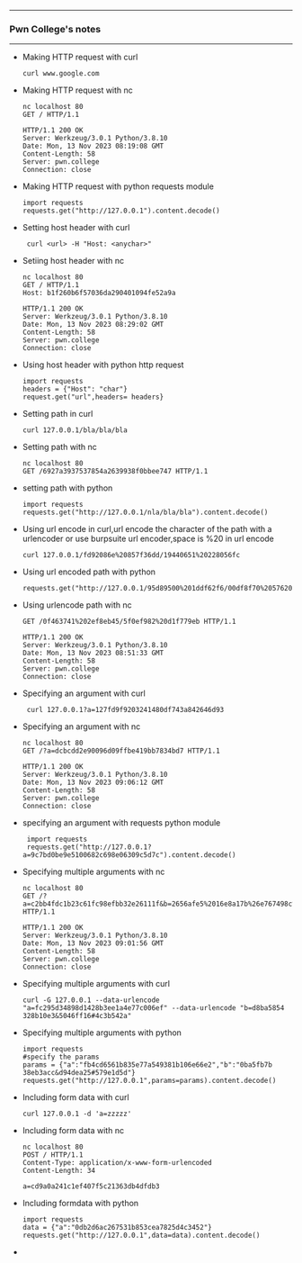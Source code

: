 * * *
### Pwn College's notes
* * *

- Making HTTP request with curl

      curl www.google.com
- Making HTTP request with nc

      nc localhost 80
      GET / HTTP/1.1

      HTTP/1.1 200 OK
      Server: Werkzeug/3.0.1 Python/3.8.10
      Date: Mon, 13 Nov 2023 08:19:08 GMT
      Content-Length: 58
      Server: pwn.college
      Connection: close

- Making HTTP request with python requests module

      import requests
      requests.get("http://127.0.0.1").content.decode()
- Setting host header with curl 

       curl <url> -H "Host: <anychar>"
- Setiing host header with nc

      nc localhost 80
      GET / HTTP/1.1
      Host: b1f260b6f57036da290401094fe52a9a

      HTTP/1.1 200 OK
      Server: Werkzeug/3.0.1 Python/3.8.10
      Date: Mon, 13 Nov 2023 08:29:02 GMT
      Content-Length: 58
      Server: pwn.college
      Connection: close

- Using host header with python http request

      import requests
      headers = {"Host": "char"}
      request.get("url",headers= headers}
- Setting path in curl
    
      curl 127.0.0.1/bla/bla/bla
- Setting path with nc

      nc localhost 80
      GET /6927a3937537854a2639938f0bbee747 HTTP/1.1
- setting path with python

      import requests
      requests.get("http://127.0.0.1/nla/bla/bla").content.decode()
- Using url encode in curl,url encode the character of the path with a urlencoder or use burpsuite url encoder,space is %20 in url encode

      curl 127.0.0.1/fd92086e%20857f36dd/19440651%20228056fc
- Using url encoded path with python

      requests.get("http://127.0.0.1/95d89500%201ddf62f6/00df8f70%2057620caf").content.decode()
- Using urlencode path with nc

      GET /0f463741%202ef8eb45/5f0ef982%20d1f779eb HTTP/1.1

      HTTP/1.1 200 OK
      Server: Werkzeug/3.0.1 Python/3.8.10
      Date: Mon, 13 Nov 2023 08:51:33 GMT
      Content-Length: 58
      Server: pwn.college
      Connection: close
      
- Specifying an argument with curl

       curl 127.0.0.1?a=127fd9f9203241480df743a842646d93
- Specifying an argument with nc

      nc localhost 80
      GET /?a=dcbcdd2e90096d09ffbe419bb7834bd7 HTTP/1.1

      HTTP/1.1 200 OK
      Server: Werkzeug/3.0.1 Python/3.8.10
      Date: Mon, 13 Nov 2023 09:06:12 GMT
      Content-Length: 58
      Server: pwn.college
      Connection: close
  
- specifying an argument with requests python module

       import requests
       requests.get("http://127.0.0.1?a=9c7bd0be9e5100682c698e06309c5d7c").content.decode()
- Specifying multiple arguments with nc

      nc localhost 80
      GET /?a=c2bb4fdc1b23c61fc98efbb32e26111f&b=2656afe5%2016e8a17b%26e767498c%23031beb86 HTTP/1.1

      HTTP/1.1 200 OK
      Server: Werkzeug/3.0.1 Python/3.8.10
      Date: Mon, 13 Nov 2023 09:01:56 GMT
      Content-Length: 58
      Server: pwn.college
      Connection: close

- Specifying multiple arguments with curl

      curl -G 127.0.0.1 --data-urlencode "a=fc295d34898d1428b3ee1a4e77c006ef" --data-urlencode "b=d8ba5854 328b10e3&5046ff16#4c3b542a"
- Specifying multiple arguments with python

      import requests
      #specify the params
      params = {"a":"fb4cd6561b835e77a549381b106e66e2","b":"0ba5fb7b 38eb3acc&d94dea25#579e1d5d"}
      requests.get("http://127.0.0.1",params=params).content.decode()
- Including form data with curl

      curl 127.0.0.1 -d 'a=zzzzz'
- Including form data with nc

      nc localhost 80
      POST / HTTP/1.1
      Content-Type: application/x-www-form-urlencoded
      Content-Length: 34

      a=cd9a0a241c1ef407f5c21363db4dfdb3                                
- Including formdata with python

      import requests
      data = {"a":"0db2d6ac267531b853cea7825d4c3452"}
      requests.get("http://127.0.0.1",data=data).content.decode()
-
